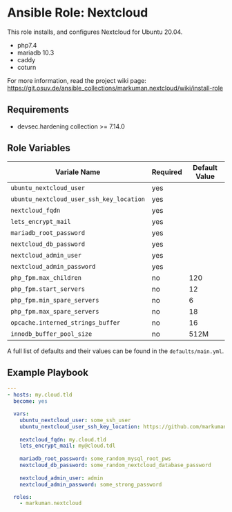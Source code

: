 # Ansible Role: Nextcloud

This role installs, and configures Nextcloud for Ubuntu 20.04.

* php7.4
* mariadb 10.3
* caddy
* coturn

For more information, read the project wiki page: https://git.osuv.de/ansible_collections/markuman.nextcloud/wiki/install-role

## Requirements

* devsec.hardening collection >= 7.14.0

## Role Variables

| Variale Name | Required | Default Value |
| --- | --- | --- |
| `ubuntu_nextcloud_user` | yes | |
| `ubuntu_nextcloud_user_ssh_key_location` | yes | |
| `nextcloud_fqdn` | yes | |
| `lets_encrypt_mail` | yes | |
| `mariadb_root_password` | yes | |
| `nextcloud_db_password` | yes | |
| `nextcloud_admin_user` | yes | |
| `nextcloud_admin_password` | yes | |
| `php_fpm.max_children`| no | 120 |
| `php_fpm.start_servers` | no | 12 |
| `php_fpm.min_spare_servers` | no | 6 |
| `php_fpm.max_spare_servers` | no | 18 |
| `opcache.interned_strings_buffer`| no | 16 |
| `innodb_buffer_pool_size` | no | 512M |


A full list of defaults and their values can be found in the `defaults/main.yml`.


## Example Playbook


```yml
---
- hosts: my.cloud.tld
  become: yes

  vars:
    ubuntu_nextcloud_user: some_ssh_user
    ubuntu_nextcloud_user_ssh_key_location: https://github.com/markuman.keys
    
    nextcloud_fqdn: my.cloud.tld
    lets_encrypt_mail: my@cloud.tdl
    
    mariadb_root_password: some_random_mysql_root_pws
    nextcloud_db_password: some_random_nextcloud_database_password
    
    nextcloud_admin_user: admin
    nextcloud_admin_password: some_strong_password

  roles:
    - markuman.nextcloud
```

